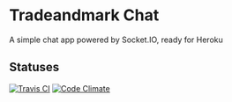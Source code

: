 # Tradeandmark Chat

A simple chat app powered by Socket.IO, ready for Heroku

## Statuses
[![Travis CI](https://travis-ci.org/tradeandmark/chat.svg?branch=master)](https://travis-ci.org/tradeandmark/chat)
[![Code Climate](https://codeclimate.com/github/tradeandmark/chat/badges/gpa.svg)](https://codeclimate.com/github/tradeandmark/chat)
